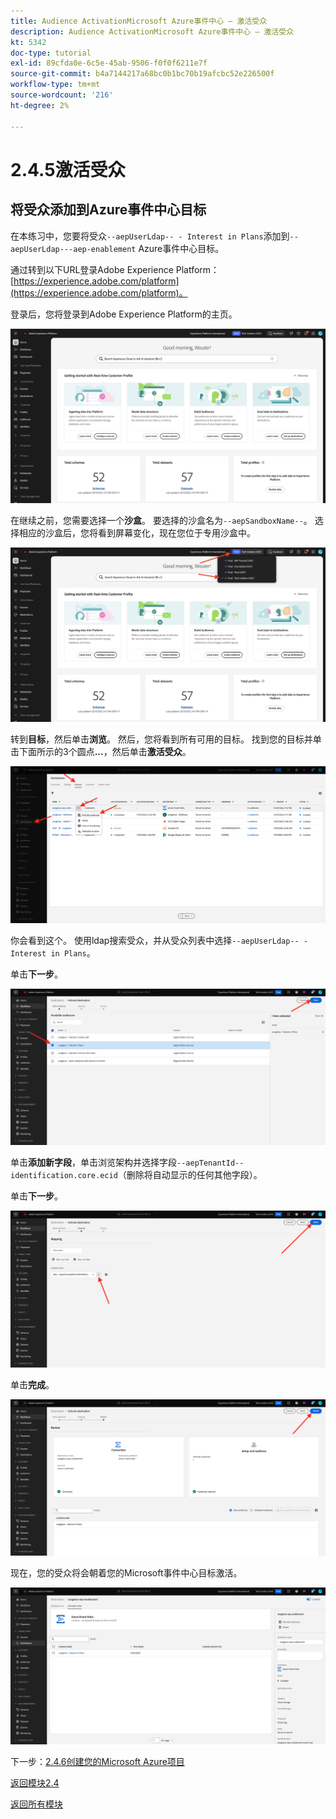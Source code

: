```yaml
---
title: Audience ActivationMicrosoft Azure事件中心 — 激活受众
description: Audience ActivationMicrosoft Azure事件中心 — 激活受众
kt: 5342
doc-type: tutorial
exl-id: 89cfda0e-6c5e-45ab-9506-f0f0f6211e7f
source-git-commit: b4a7144217a68bc0b1bc70b19afcbc52e226500f
workflow-type: tm+mt
source-wordcount: '216'
ht-degree: 2%

---
```


# 2.4.5激活受众

## 将受众添加到Azure事件中心目标

在本练习中，您要将受众`--aepUserLdap-- - Interest in Plans`添加到`--aepUserLdap---aep-enablement` Azure事件中心目标。

通过转到以下URL登录Adobe Experience Platform： [https://experience.adobe.com/platform](https://experience.adobe.com/platform)。

登录后，您将登录到Adobe Experience Platform的主页。

![数据获取](./../../../modules/datacollection/module1.2/images/home.png)

在继续之前，您需要选择一个&#x200B;**沙盒**。 要选择的沙盒名为``--aepSandboxName--``。 选择相应的沙盒后，您将看到屏幕变化，现在您位于专用沙盒中。

![数据获取](./../../../modules/datacollection/module1.2/images/sb1.png)

转到&#x200B;**目标**，然后单击&#x200B;**浏览**。 然后，您将看到所有可用的目标。 找到您的目标并单击下面所示的3个圆点&#x200B;**...**，然后单击&#x200B;**激活受众**。

![5-01-select-destination.png](./images/501selectdestination.png)

你会看到这个。 使用ldap搜索受众，并从受众列表中选择`--aepUserLdap-- - Interest in Plans`。

单击&#x200B;**下一步**。

![5-04-select-segment.png](./images/504selectsegment.png)

单击&#x200B;**添加新字段**，单击浏览架构并选择字段`--aepTenantId--identification.core.ecid`（删除将自动显示的任何其他字段）。

单击&#x200B;**下一步**。

![5-05-select-attributes.png](./images/505selectattributes.png)

单击&#x200B;**完成**。

![5-06-destination-finish.png](./images/506destinationfinish.png)

现在，您的受众将会朝着您的Microsoft事件中心目标激活。

![5-07-destination-segment-added.png](./images/507destinationsegmentadded.png)

下一步：[2.4.6创建您的Microsoft Azure项目](./ex6.md)

[返回模块2.4](./segment-activation-microsoft-azure-eventhub.md)

[返回所有模块](./../../../overview.md)
